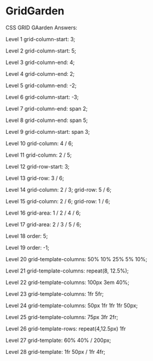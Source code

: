 # GridGarden
CSS GRID GAarden Answers:

Level 1
grid-column-start: 3;

Level 2
grid-column-start: 5;

Level 3
grid-column-end: 4;

Level 4
grid-column-end: 2;

Level 5
grid-column-end: -2;

Level 6
grid-column-start: -3;

Level 7
grid-column-end: span 2;

Level 8
grid-column-end: span 5;

Level 9
grid-column-start: span 3;

Level 10
grid-column: 4 / 6;

Level 11
grid-column: 2 / 5;

Level 12
grid-row-start: 3;

Level 13
grid-row: 3 / 6;

Level 14
grid-column: 2 / 3; grid-row: 5 / 6;

Level 15
grid-column: 2 / 6; grid-row: 1 / 6;

Level 16
grid-area: 1 / 2 / 4 / 6;

Level 17
grid-area: 2 / 3 / 5 / 6;

Level 18
order: 5;

Level 19
order: -1;

Level 20
grid-template-columns: 50% 10% 25% 5% 10%;

Level 21
grid-template-columns: repeat(8, 12.5%);

Level 22
grid-template-columns: 100px 3em 40%;

Level 23
grid-template-columns: 1fr 5fr;

Level 24
grid-template-columns: 50px 1fr 1fr 1fr 50px;

Level 25
grid-template-columns: 75px 3fr 2fr;

Level 26
grid-template-rows: repeat(4,12.5px) 1fr

Level 27
grid-template: 60% 40% / 200px;

Level 28
grid-template: 1fr 50px / 1fr 4fr;
